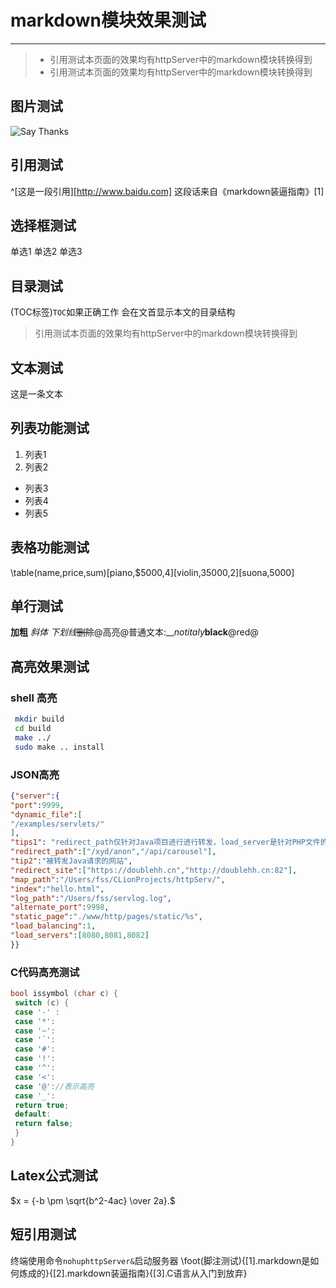 # markdown模块效果测试
--- 
> * 引用测试本页面的效果均有httpServer中的markdown模块转换得到
> * 引用测试本页面的效果均有httpServer中的markdown模块转换得到
## 图片测试
![Say Thanks](https://ss0.bdstatic.com/70cFvHSh_Q1YnxGkpoWK1HF6hhy/it/u=3076146004,1639119126&fm=26&gp=0.jpg)
## 引用测试
^[这是一段引用][http://www.baidu.com] 这段话来自《markdown装逼指南》[1]
## 选择框测试 
<x> 单选1
<y> 单选2
<x> 单选3
## 目录测试
(TOC标签)`TOC`如果正确工作 会在文首显示本文的目录结构
 
> 引用测试本页面的效果均有httpServer中的markdown模块转换得到
## 文本测试
这是一条文本
## 列表功能测试
1. 列表1
2. 列表2
* 列表3
* 列表4
* 列表5
## 表格功能测试
\table(name,price,sum)[piano,$5000,4][violin,35000,2][suona,5000]
## 单行测试
**加粗** *斜体* _下划线_~~删除~~@高亮@普通文本:__*notitaly***black**@red@
## 高亮效果测试
### shell 高亮 
```bash
 mkdir build
 cd build 
 make ../
 sudo make .. install
```
### JSON高亮
```JSON
{"server":{
"port":9999,
"dynamic_file":[
"/examples/servlets/"
],
"tips1": "redirect_path仅针对Java项目进行进行转发，load_server是针对PHP文件的负载均衡,如下",
"redirect_path":["/xyd/anon","/api/carousel"],
"tip2":"被转发Java请求的网站",
"redirect_site":["https://doublehh.cn","http://doublehh.cn:82"],
"map_path":"/Users/fss/CLionProjects/httpServ/",
"index":"hello.html",
"log_path":"/Users/fss/servlog.log",
"alternate_port":9998,
"static_page":"./www/http/pages/static/%s",
"load_balancing":1,
"load_servers":[8080,8081,8082]
}}
```
### C代码高亮测试
```C
bool issymbol (char c) {
 switch (c) {
 case '-' :
 case '*':
 case '~':
 case '`':
 case '#':
 case '!':
 case '^':
 case '<':
 case '@'://表示高亮
 case '_':
 return true;
 default:
 return false;
 }
}
```
## Latex公式测试
$x = {-b \pm \sqrt{b^2-4ac} \over 2a}.$
## 短引用测试
终端使用命令`nohuphttpServer&`启动服务器
\foot(脚注测试){[1].markdown是如何炼成的}{[2].markdown装逼指南}{[3].C语言从入门到放弃}
